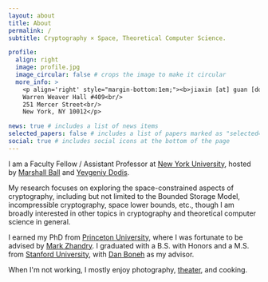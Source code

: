 ```yaml
---
layout: about
title: About
permalink: /
subtitle: Cryptography × Space, Theoretical Computer Science.

profile:
  align: right
  image: profile.jpg
  image_circular: false # crops the image to make it circular
  more_info: >
    <p align='right' style="margin-bottom:1em;"><b>jiaxin [at] guan [dot] io</b><br/>
    Warren Weaver Hall #409<br/>
    251 Mercer Street<br/>
    New York, NY 10012</p>

news: true # includes a list of news items
selected_papers: false # includes a list of papers marked as "selected={true}"
social: true # includes social icons at the bottom of the page
---
```


I am a Faculty Fellow / Assistant Professor at [New York University](https://www.nyu.edu), hosted by [Marshall Ball](https://cs.nyu.edu/~mmb586/index.html) and [Yevgeniy Dodis](https://cs.nyu.edu/~dodis).

My research focuses on exploring the space-constrained aspects of cryptography, including but not limited to the Bounded Storage Model, incompressible cryptography, space lower bounds, etc., though I am broadly interested in other topics in cryptography and theoretical computer science in general.

I earned my PhD from [Princeton University](https://www.princeton.edu), where I was fortunate to be advised by [Mark Zhandry](https://mzhandry.github.io). I graduated with a B.S. with Honors and a M.S. from [Stanford University](https://www.stanford.edu), with [Dan Boneh](https://crypto.stanford.edu/~dabo) as my advisor.

When I'm not working, I mostly enjoy photography, [theater](https://www.cellunova.org), and cooking.

